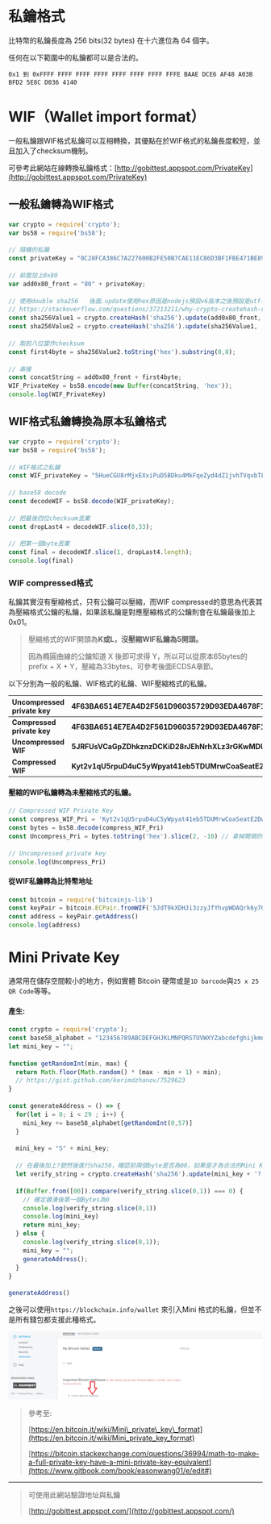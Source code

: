 # 私鑰格式

比特幣的私鑰長度為 256 bits\(32 bytes\) 在十六進位為 64 個字。

任何在以下範圍中的私鑰都可以是合法的。

```
0x1 到 0xFFFF FFFF FFFF FFFF FFFF FFFF FFFF FFFE BAAE DCE6 AF48 A03B BFD2 5E8C D036 4140
```

# WIF（Wallet import format）

一般私鑰跟WIF格式私鑰可以互相轉換，其優點在於WIF格式的私鑰長度較短，並且加入了checksum機制。

可參考此網站在線轉換私鑰格式：[http://gobittest.appspot.com/PrivateKey](http://gobittest.appspot.com/PrivateKey)

## 一般私鑰轉為WIF格式

```js
var crypto = require('crypto');
var bs58 = require('bs58');

// 隨機的私鑰
const privateKey = "0C28FCA386C7A227600B2FE50B7CAE11EC86D3BF1FBE471BE89827E19D72AA1D";

// 前面加上0x80
var add0x80_front = "80" + privateKey;

// 使用double sha256   後面.update使用hex原因是nodejs預設v6版本之後預設是utf-8
// https://stackoverflow.com/questions/37213211/why-crypto-createhash-returns-different-output-in-new-version
const sha256Value1 = crypto.createHash('sha256').update(add0x80_front, 'hex').digest();
const sha256Value2 = crypto.createHash('sha256').update(sha256Value1, 'hex').digest();

// 取前八位當作checksum
const first4byte = sha256Value2.toString('hex').substring(0,8);

// 串接
const concatString = add0x80_front + first4byte; 
WIF_PrivateKey = bs58.encode(new Buffer(concatString, 'hex'));
console.log(WIF_PrivateKey)
```

## WIF格式私鑰轉換為原本私鑰格式

```js
var crypto = require('crypto');
var bs58 = require('bs58');

// WIF格式之私鑰
const WIF_privateKey = "5HueCGU8rMjxEXxiPuD5BDku4MkFqeZyd4dZ1jvhTVqvbTLvyTJ";

// base58 decode
const decodeWIF = bs58.decode(WIF_privateKey);

// 把最後四位checksum丟棄
const dropLast4 = decodeWIF.slice(0,33);

// 把第一個byte丟棄
const final = decodeWIF.slice(1, dropLast4.length);
console.log(final)
```

### WIF­ compressed格式

私鑰其實沒有壓縮格式，只有公鑰可以壓縮，而WIF­ compressed的意思為代表其為壓縮格式公鑰的私鑰，如果該私鑰是對應壓縮格式的公鑰則會在私鑰最後加上0x01。

> 壓縮格式的WIF開頭為**K或L，沒壓縮WIF私鑰為5開頭。**
>
> 因為橢圓曲線的公鑰知道 X 後即可求得 Y，所以可以從原本65bytes的 prefix + X + Y，壓縮為33bytes，可參考後面ECDSA章節。

以下分別為一般的私鑰、WIF格式的私鑰、WIF壓縮格式的私鑰。

| **Uncompressed private key** | **4F63BA6514E7EA4D2F561D96035729D93EDA4678F148A0CF8E8D77724B18E0B9** |
| :--- | :--- |
| **Compressed private key** | **4F63BA6514E7EA4D2F561D96035729D93EDA4678F148A0CF8E8D77724B18E0B901** |
| **Uncompressed WIF** | **5JRFUsVCaGpZDhkznzDCKiD28rJEhNrhXLz3rGKwMDU1fhJUHE6** |
| **Compressed WIF** | **Kyt2v1qU5rpuD4uC5yWpyat41eb5TDUMrwCoaSeatE2DwVA7MMfG** |

#### 壓縮的WIP私鑰轉為未壓縮格式的私鑰。

```js
// Compressed WIF Private Key
const compress_WIF_Pri = 'Kyt2v1qU5rpuD4uC5yWpyat41eb5TDUMrwCoaSeatE2DwVA7MMfG'
const bytes = bs58.decode(compress_WIF_Pri)
const Uncompress_Pri = bytes.toString('hex').slice(2, -10) // 拿掉開頭的80與結尾的01加上八位校驗碼。

// Uncompressed private key
console.log(Uncompress_Pri)
```

#### 從WIF私鑰轉為比特幣地址

```js
const bitcoin = require('bitcoinjs-lib')
const keyPair = bitcoin.ECPair.fromWIF('5JdT9kXDHJi3zzyJfYhvpWDAQrk6y7GPCkQiQfdxk5aV4jrq12A') // 輸入WIF格式私鑰
const address = keyPair.getAddress()
console.log(address)
```

# Mini Private Key

通常用在儲存空間較小的地方，例如實體 Bitcoin 硬幣或是`1D barcode`與`25 x 25 QR Code`等等。

#### 產生:

```js
const crypto = require('crypto');
const base58_alphabet = "123456789ABCDEFGHJKLMNPQRSTUVWXYZabcdefghijkmnopqrstuvwxyz";
let mini_key = "";

function getRandomInt(min, max) {
  return Math.floor(Math.random() * (max - min + 1) + min); 
  // https://gist.github.com/kerimdzhanov/7529623
}

const generateAddress = () => {
  for(let i = 0; i < 29 ; i++) {
    mini_key += base58_alphabet[getRandomInt(0,57)]
  }

  mini_key = "S" + mini_key;

  // 在最後加上?號然後進行sha256，確認前兩個byte是否為00，如果是才為合法的Mini Key
  let verify_string = crypto.createHash('sha256').update(mini_key + '?').digest();

  if(Buffer.from([00]).compare(verify_string.slice(0,1)) === 0) { 
    // 確定雜湊後第一個Bytes為0
    console.log(verify_string.slice(0,1))
    console.log(mini_key)
    return mini_key;
  } else {
    console.log(verify_string.slice(0,1));
    mini_key = "";
    generateAddress();
  }
}

generateAddress()
```

之後可以使用`https://blockchain.info/wallet` 來引入Mini 格式的私鑰，但並不是所有錢包都支援此種格式。

![](/assets/90if34.png)

> 參考至:
>
> [https://en.bitcoin.it/wiki/Mini\_private\_key\_format](https://en.bitcoin.it/wiki/Mini_private_key_format)
>
> [https://bitcoin.stackexchange.com/questions/36994/math-to-make-a-full-private-key-have-a-mini-private-key-equivalent](https://www.gitbook.com/book/easonwang01/e/edit#)

---

> 可使用此網站驗證地址與私鑰
>
> [http://gobittest.appspot.com/](http://gobittest.appspot.com/)



